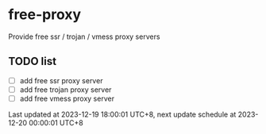 
# free-proxy
Provide free ssr / trojan / vmess proxy servers


## TODO list
- [ ] add free ssr proxy server
- [ ] add free trojan proxy server
- [ ] add free vmess proxy server

Last updated at 2023-12-19 18:00:01 UTC+8, next update schedule at 2023-12-20 00:00:01 UTC+8

